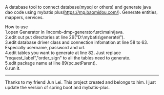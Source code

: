 A database tool to connect database(mysql or others) and generate java dao code using mybatis plus(https://mp.baomidou.com/).
Generate entities, mappers, services.

How to use<br>
1.open Generator in lincomb-dmp-generator\src\main\java.<br>
2.edit out put directories at line 29("D:\\mybatis\\generate\\").<br>
3.edit database driver class and connection infomation at line 58 to 63. Especially username, password and url.<br>
4.edit tables you want to generate at line 82. Just replace "request_label","order_sign" to all the tables need to generate.<br>
5.edit package name at line 89(pc.setParent).<br>
6.run it.<br>


******

Thanks to my friend Jun Lei. This project created and belongs to him. I just update the version of spring boot and mybatis-plus.